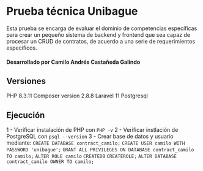 # Prueba técnica Unibague
Esta prueba se encarga de evaluar el dominio de competencias específicas para crear un pequeño sistema de backend y frontend que sea capaz de procesar un CRUD de contratos, de acuerdo a una serie de requerimientos específicos.

#### Desarrollado por Camilo Andrés Castañeda Galindo

## Versiones
PHP 8.3.11
Composer version 2.8.8
Laravel 11
Postgresql 

## Ejecución
1 - Verificar instalación de PHP con `PHP -v`
2 - Verificar instlación de PostgreSQL con `psql --version`
3 - Crear base de datos y usuario mediante:
`CREATE DATABASE contract_camilo;`
`CREATE USER camilo WITH PASSWORD 'unibague';`
`GRANT ALL PRIVILEGES ON DATABASE contract_camilo TO camilo;`
`ALTER ROLE camilo`
`CREATEDB`
`CREATEROLE;`
`ALTER DATABASE contract_camilo OWNER TO camilo;`